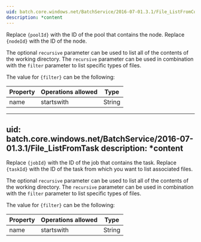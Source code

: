 ```yaml
---
uid: batch.core.windows.net/BatchService/2016-07-01.3.1/File_ListFromComputeNode
description: *content
---
```

Replace `{poolId}` with the ID of the pool that contains the node. Replace `{nodeId}` with the ID of the node.

The optional `recursive` parameter can be used to list all of the contents of the working directory. The `recursive` parameter can be used in combination with the `filter` parameter to list specific types of files.

The value for `{filter}` can be the following:

|Property|Operations allowed|Type|
|--------------|------------------------|----------|
|name|startswith|String|

---
uid: batch.core.windows.net/BatchService/2016-07-01.3.1/File_ListFromTask
description: *content
---
Replace `{jobId}` with the ID of the job that contains the task. Replace `{taskId}` with the ID of the task from which you want to list associated files.

The optional `recursive` parameter can be used to list all of the contents of the working directory. The `recursive` parameter can be used in combination with the `filter` parameter to list specific types of files.

 The value for `{filter}` can be the following:

|Property|Operations allowed|Type|
|--------------|------------------------|----------|
|name|startswith|String|
